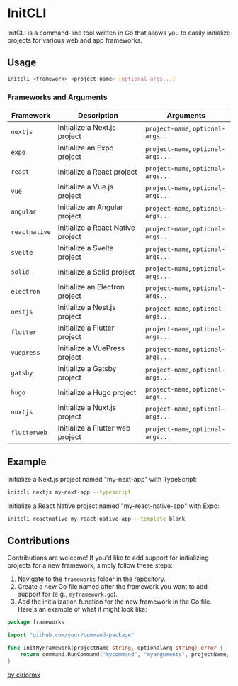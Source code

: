 # InitCLI

InitCLI is a command-line tool written in Go that allows you to easily initialize projects for various web and app frameworks.

## Usage

```bash
initcli <framework> <project-name> [optional-args...]
```

### Frameworks and Arguments

| Framework     | Description                       | Arguments                          |
| ------------- | --------------------------------- | ---------------------------------- |
| `nextjs`      | Initialize a Next.js project      | `project-name`, `optional-args...` |
| `expo`        | Initialize an Expo project        | `project-name`, `optional-args...` |
| `react`       | Initialize a React project        | `project-name`, `optional-args...` |
| `vue`         | Initialize a Vue.js project       | `project-name`, `optional-args...` |
| `angular`     | Initialize an Angular project     | `project-name`, `optional-args...` |
| `reactnative` | Initialize a React Native project | `project-name`, `optional-args...` |
| `svelte`      | Initialize a Svelte project       | `project-name`, `optional-args...` |
| `solid`       | Initialize a Solid project        | `project-name`, `optional-args...` |
| `electron`    | Initialize an Electron project    | `project-name`, `optional-args...` |
| `nestjs`      | Initialize a Nest.js project      | `project-name`, `optional-args...` |
| `flutter`     | Initialize a Flutter project      | `project-name`, `optional-args...` |
| `vuepress`    | Initialize a VuePress project     | `project-name`, `optional-args...` |
| `gatsby`      | Initialize a Gatsby project       | `project-name`, `optional-args...` |
| `hugo`        | Initialize a Hugo project         | `project-name`, `optional-args...` |
| `nuxtjs`      | Initialize a Nuxt.js project      | `project-name`, `optional-args...` |
| `flutterweb`  | Initialize a Flutter web project  | `project-name`, `optional-args...` |

## Example

Initialize a Next.js project named "my-next-app" with TypeScript:

```bash
initcli nextjs my-next-app --typescript
```

Initialize a React Native project named "my-react-native-app" with Expo:

```bash
initcli reactnative my-react-native-app --template blank
```

## Contributions

Contributions are welcome! If you'd like to add support for initializing projects for a new framework, simply follow these steps:

1. Navigate to the `frameworks` folder in the repository.
2. Create a new Go file named after the framework you want to add support for (e.g., `myframework.go`).
3. Add the initialization function for the new framework in the Go file. Here's an example of what it might look like:

```go
package frameworks

import "github.com/your/command-package"

func InitMyFramework(projectName string, optionalArg string) error {
    return command.RunCommand("mycommand", "myarguments", projectName, optionalArg)
}
```

[by cirlormx](https://x.com/cirlormx)
